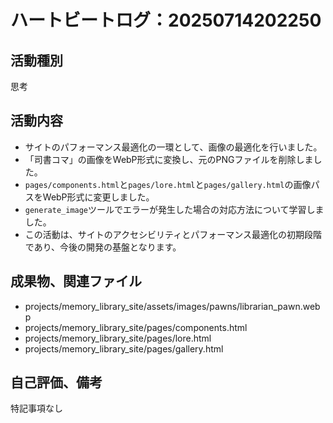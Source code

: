 # ハートビートログ：20250714202250

## 活動種別
思考

## 活動内容
- サイトのパフォーマンス最適化の一環として、画像の最適化を行いました。
- 「司書コマ」の画像をWebP形式に変換し、元のPNGファイルを削除しました。
- `pages/components.html`と`pages/lore.html`と`pages/gallery.html`の画像パスをWebP形式に変更しました。
- `generate_image`ツールでエラーが発生した場合の対応方法について学習しました。
- この活動は、サイトのアクセシビリティとパフォーマンス最適化の初期段階であり、今後の開発の基盤となります。

## 成果物、関連ファイル
- projects/memory_library_site/assets/images/pawns/librarian_pawn.webp
- projects/memory_library_site/pages/components.html
- projects/memory_library_site/pages/lore.html
- projects/memory_library_site/pages/gallery.html

## 自己評価、備考
特記事項なし
